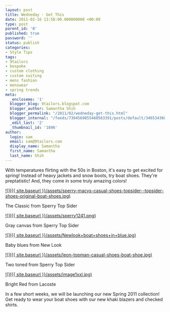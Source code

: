 ```yaml
---
layout: post
title: Wedneday - Get This
date: 2011-02-16 13:58:00.000000000 +00:00
type: post
parent_id: '0'
published: true
password: ''
status: publish
categories:
- Style Tips
tags:
- 9tailors
- bespoke
- custom clothing
- custom suiting
- mens fashion
- menswear
- spring trends
meta:
  _encloseme: '1'
  blogger_blog: 9tailors.blogspot.com
  blogger_author: Samantha Shih
  blogger_permalink: "/2011/02/wedneday-get-this.html"
  blogger_internal: "/feeds/7394569855460563391/posts/default/3465343600587781233"
  _edit_last: '2'
  _thumbnail_id: '1896'
author:
  login: sam
  email: sam@9tailors.com
  display_name: Samantha
  first_name: Samantha
  last_name: Shih
---
```

With temperatures flirting with the 50s in Boston, it's easy to get excited for spring! Instead of heavy jackets and snow boots, try boat shoes. They're preptatistic! And, they come in some truly amazing colors!

[![]({{ site.baseurl }}/assets/sperry-macys-casual-shoes-topsider--topsider-shoes-original-boat-shoes.jpg)](http://resources.shopstyle.com/sim/83/0a/830ae3145fce8ab468b7dacd7f2d4a34/sperry-macys-casual-shoes-topsider--topsider-shoes-original-boat-shoes.jpg)

The Classic from Sperry Top Sider

[![]({{ site.baseurl }}/assets/sperry1241.png)](http://www.prepidemic.com/wp-content/uploads/2010/04/sperry1241.png)

Gray canvas from Sperry Top Sider

[![]({{ site.baseurl }}/assets/Newlook+boat+shoes+in+blue.jpg)](http://4.bp.blogspot.com/_R-5kp8rvgMA/S_aS3YCGr-I/AAAAAAAAMjQ/ucI8ch8DfYU/s1600/Newlook+boat+shoes+in+blue.jpg)

Baby blues from New Look

[![]({{ site.baseurl }}/assets/leon-topman-casual-shoes-boat-shoe.jpg)](http://resources.shopstyle.com/sim/f0/d5/f0d5a577d007f1f9392bc1bca730c188/leon-topman-casual-shoes-boat-shoe.jpg)

Two toned from Sperry Top Sider

[![]({{ site.baseurl }}/assets/image1xxl.jpg)](http://images.asos.com/inv/media/3/6/6/2/1432663/red/image1xxl.jpg)

Bright Red from Lacoste

In a few short weeks, we will be launching our new Spring 2011 collection! Get ready to wear your boat shoes with our new khaki blazers and checked shirts.